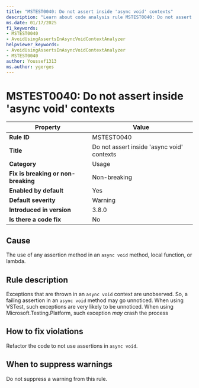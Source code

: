 ```yaml
---
title: "MSTEST0040: Do not assert inside 'async void' contexts"
description: "Learn about code analysis rule MSTEST0040: Do not assert inside 'async void' methods, local functions, or lambdas because they may not fail the test"
ms.date: 01/17/2025
f1_keywords:
- MSTEST0040
- AvoidUsingAssertsInAsyncVoidContextAnalyzer
helpviewer_keywords:
- AvoidUsingAssertsInAsyncVoidContextAnalyzer
- MSTEST0040
author: Youssef1313
ms.author: ygerges
---
```

# MSTEST0040: Do not assert inside 'async void' contexts

| Property                            | Value                                                                  |
|-------------------------------------|------------------------------------------------------------------------|
| **Rule ID**                         | MSTEST0040                                                             |
| **Title**                           | Do not assert inside 'async void' contexts                             |
| **Category**                        | Usage                                                                  |
| **Fix is breaking or non-breaking** | Non-breaking                                                           |
| **Enabled by default**              | Yes                                                                    |
| **Default severity**                | Warning                                                                |
| **Introduced in version**           | 3.8.0                                                                  |
| **Is there a code fix**             | No                                                                     |

## Cause

The use of any assertion method in an `async void` method, local function, or lambda.

## Rule description

Exceptions that are thrown in an `async void` context are unobserved. So, a failing assertion in an `async void` method may go unnoticed. When using VSTest, such exceptions are very likely to be unnoticed. When using Microsoft.Testing.Platform, such exception *may* crash the process

## How to fix violations

Refactor the code to not use assertions in `async void`.

## When to suppress warnings

Do not suppress a warning from this rule.
